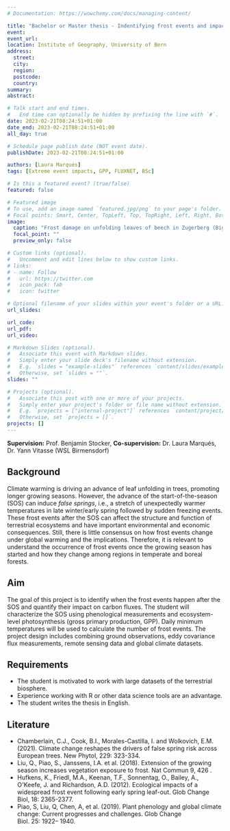 ```yaml
---
# Documentation: https://wowchemy.com/docs/managing-content/

title: "Bachelor or Master thesis - Indentifying frost events and impacts in ecosystem flux measurements"
event:
event_url:
location: Institute of Geography, University of Bern
address:
  street:
  city:
  region:
  postcode:
  country:
summary:
abstract:

# Talk start and end times.
#   End time can optionally be hidden by prefixing the line with `#`.
date: 2023-02-21T08:24:51+01:00
date_end: 2023-02-21T08:24:51+01:00
all_day: true

# Schedule page publish date (NOT event date).
publishDate: 2023-02-21T08:24:51+01:00

authors: [Laura Marqués]
tags: [Extreme event impacts, GPP, FLUXNET, BSc]

# Is this a featured event? (true/false)
featured: false

# Featured image
# To use, add an image named `featured.jpg/png` to your page's folder. 
# Focal points: Smart, Center, TopLeft, Top, TopRight, Left, Right, BottomLeft, Bottom, BottomRight.
image:
  caption: "Frost damage on unfolding leaves of beech in Zugerberg (Bigler & Bugmann 2018)"
  focal_point: ""
  preview_only: false

# Custom links (optional).
#   Uncomment and edit lines below to show custom links.
# links:
# - name: Follow
#   url: https://twitter.com
#   icon_pack: fab
#   icon: twitter

# Optional filename of your slides within your event's folder or a URL.
url_slides:

url_code:
url_pdf:
url_video:

# Markdown Slides (optional).
#   Associate this event with Markdown slides.
#   Simply enter your slide deck's filename without extension.
#   E.g. `slides = "example-slides"` references `content/slides/example-slides.md`.
#   Otherwise, set `slides = ""`.
slides: ""

# Projects (optional).
#   Associate this post with one or more of your projects.
#   Simply enter your project's folder or file name without extension.
#   E.g. `projects = ["internal-project"]` references `content/project/deep-learning/index.md`.
#   Otherwise, set `projects = []`.
projects: []
---
```


**Supervision:** Prof. Benjamin Stocker, **Co-supervision:** Dr. Laura Marqués, Dr. Yann Vitasse (WSL Birmensdorf)

## Background

Climate warming is driving an advance of leaf unfolding in trees, promoting longer growing seasons. However, the advance of the start-of-the-season (SOS) can induce *false springs*, i.e., a stretch of unexpectedly warmer temperatures in late winter/early spring followed by sudden freezing events. These frost events after the SOS can affect the structure and function of terrestrial ecosystems and have important environmental and economic consequences. Still, there is little consensus on how frost events change under global warming and the implications. Therefore, it is relevant to understand the occurrence of frost events once the growing season has started and how they change among regions in temperate and boreal forests.

## Aim

The goal of this project is to identify when the frost events happen after the SOS and quantify their impact on carbon fluxes. The student will characterize the SOS using phenological measurements and ecosystem-level photosynthesis (gross primary production, GPP). Daily minimum temperatures will be used to calculate the number of frost events. The project design includes combining ground observations, eddy covariance flux measurements, remote sensing data and global climate datasets.

## Requirements

- The student is motivated to work with large datasets of the terrestrial biosphere.
- Experience working with R or other data science tools are an advantage.
- The student writes the thesis in English.

## Literature

- Chamberlain,  C.J., Cook, B.I., Morales-Castilla, I. and Wolkovich, E.M. (2021).  Climate change reshapes the drivers of false spring risk across European trees. New Phytol, 229: 323-334.
- Liu,  Q., Piao, S., Janssens, I.A. et al. (2018). Extension of the growing season increases vegetation exposure to frost. Nat Commun 9, 426 .
- Hufkens,  K., Friedl, M.A., Keenan, T.F., Sonnentag, O., Bailey, A., O'Keefe, J. and Richardson, A.D. (2012). Ecological impacts of a widespread frost event following early spring leaf-out. Glob Change Biol, 18: 2365-2377.
- Piao, S, Liu, Q, Chen, A, et al. (2019). Plant phenology and global climate change: Current progresses and challenges. Glob Change Biol. 25: 1922– 1940.
